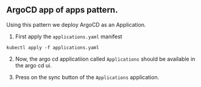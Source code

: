 ArgoCD app of apps pattern.
---

Using this pattern we deploy ArgoCD as an Application.

1. First apply the `applications.yaml` manifest

`kubectl apply -f applications.yaml`

2. Now, the argo cd applicatiion called `Applications` should be available in the argo cd ui.

3. Press on the sync button of the `Applications` application.